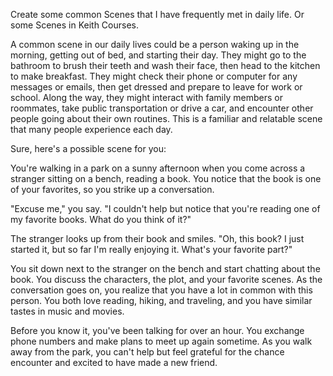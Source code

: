 Create some common Scenes that I have frequently met in daily life.
Or some Scenes in Keith Courses.

A common scene in our daily lives could be a person waking up in the morning, getting out of bed, and starting their day. They might go to the bathroom to brush their teeth and wash their face, then head to the kitchen to make breakfast. They might check their phone or computer for any messages or emails, then get dressed and prepare to leave for work or school. Along the way, they might interact with family members or roommates, take public transportation or drive a car, and encounter other people going about their own routines. This is a familiar and relatable scene that many people experience each day.



Sure, here's a possible scene for you:

You're walking in a park on a sunny afternoon when you come across a stranger sitting on a bench, reading a book. You notice that the book is one of your favorites, so you strike up a conversation.

"Excuse me," you say. "I couldn't help but notice that you're reading one of my favorite books. What do you think of it?"

The stranger looks up from their book and smiles. "Oh, this book? I just started it, but so far I'm really enjoying it. What's your favorite part?"

You sit down next to the stranger on the bench and start chatting about the book. You discuss the characters, the plot, and your favorite scenes. As the conversation goes on, you realize that you have a lot in common with this person. You both love reading, hiking, and traveling, and you have similar tastes in music and movies.

Before you know it, you've been talking for over an hour. You exchange phone numbers and make plans to meet up again sometime. As you walk away from the park, you can't help but feel grateful for the chance encounter and excited to have made a new friend.

